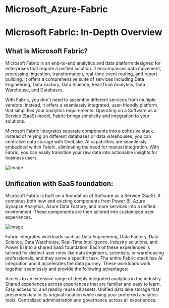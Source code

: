 # Microsoft_Azure-Fabric
# Microsoft Fabric: In-Depth Overview

## What is Microsoft Fabric?
Microsoft Fabric is an end-to-end analytics and data platform designed for enterprises that require a unified solution. It encompasses data movement, processing, ingestion, transformation, real-time event routing, and report building. It offers a comprehensive suite of services including Data Engineering, Data Factory, Data Science, Real-Time Analytics, Data Warehouse, and Databases.

With Fabric, you don't need to assemble different services from multiple vendors. Instead, it offers a seamlessly integrated, user-friendly platform that simplifies your analytics requirements. Operating on a Software as a Service (SaaS) model, Fabric brings simplicity and integration to your solutions.

Microsoft Fabric integrates separate components into a cohesive stack. Instead of relying on different databases or data warehouses, you can centralize data storage with OneLake. AI capabilities are seamlessly embedded within Fabric, eliminating the need for manual integration. With Fabric, you can easily transition your raw data into actionable insights for business users.

![image](https://github.com/user-attachments/assets/1596d39d-2183-478f-974e-51eed6e313b3)

## Unification with SaaS foundation:

Microsoft Fabric is built on a foundation of Software as a Service (SaaS). It combines both new and existing components from Power BI, Azure Synapse Analytics, Azure Data Factory, and more services into a unified environment. These components are then tailored into customized user experiences.

![image](https://github.com/user-attachments/assets/9a892320-af6a-4777-a385-883e893ae9b6)

Fabric integrates workloads such as Data Engineering, Data Factory, Data Science, Data Warehouse, Real-Time Intelligence, Industry solutions, and Power BI into a shared SaaS foundation. Each of these experiences is tailored for distinct user roles like data engineers, scientists, or warehousing professionals, and they serve a specific task. The entire Fabric stack has AI integration and it accelerates the data journey. These workloads work together seemlessly and provide the following advantages:

Access to an extensive range of deeply integrated analytics in the industry.
Shared experiences across experiences that are familiar and easy to learn.
Easy access to, and readily reuse all assets.
Unified data lake storage that preserves data in its original location while using your preferred analytics tools.
Centralized administration and governance across all experiences.
